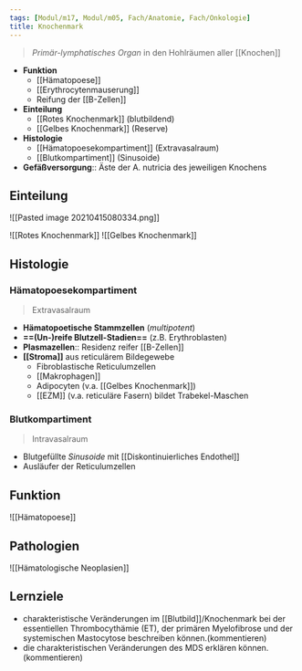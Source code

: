 ```yaml
---
tags: [Modul/m17, Modul/m05, Fach/Anatomie, Fach/Onkologie]
title: Knochenmark
---
```

> *Primär-lymphatisches Organ* in den Hohlräumen aller [[Knochen]]
- **Funktion**
	- [[Hämatopoese]]
	- [[Erythrocytenmauserung]]
	- Reifung der [[B-Zellen]]
- **Einteilung**
	- [[Rotes Knochenmark]] (blutbildend)
	- [[Gelbes Knochenmark]] (Reserve)
- **Histologie**
	- [[Hämatopoesekompartiment]] (Extravasalraum)
	- [[Blutkompartiment]] (Sinusoide)
- **Gefäßversorgung**:: Äste der A. nutricia des jeweiligen Knochens

## Einteilung
![[Pasted image 20210415080334.png]]

![[Rotes Knochenmark]]
![[Gelbes Knochenmark]]

## Histologie
### Hämatopoesekompartiment
> Extravasalraum
- **Hämatopoetische Stammzellen** (*multipotent*)
- **==(Un-)reife Blutzell-Stadien==** (z.B. Erythroblasten)
- **Plasmazellen**:: Residenz reifer [[B-Zellen]]
- **[[Stroma]]** aus reticulärem Bildegewebe
	- Fibroblastische Reticulumzellen
	- [[Makrophagen]]
	- Adipocyten (v.a. [[Gelbes Knochenmark]])
	- [[EZM]] (v.a. reticuläre Fasern) bildet Trabekel-Maschen

### Blutkompartiment
> Intravasalraum
- Blutgefüllte *Sinusoide* mit [[Diskontinuierliches Endothel]]
- Ausläufer der Reticulumzellen


## Funktion
![[Hämatopoese]]

## Pathologien
![[Hämatologische Neoplasien]]

## Lernziele
- charakteristische Veränderungen im [[Blutbild]]/Knochenmark bei der essentiellen Thrombocythämie (ET), der primären Myelofibrose und der systemischen Mastocytose beschreiben können.(kommentieren)
- die charakteristischen Veränderungen des MDS erklären können.(kommentieren)
